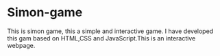 # Simon-game
This is simon game, this a simple and interactive game. I have developed this gam based on HTML,CSS and JavaScript.This is an interactive webpage.
